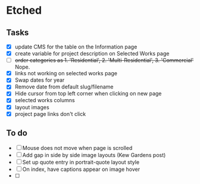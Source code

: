 # Etched


## Tasks

- [x] update CMS for the table on the Information page
- [x] create variable for project description on Selected Works page
- [ ] ~~order categories as 1. 'Residential', 2. 'Multi-Residential', 3. 'Commercial'~~ Nope.
- [x] links not working on selected works page
- [x] Swap dates for year
- [x] Remove date from default slug/filename
- [x] Hide cursor from top left corner when clicking on new page
- [x] selected works columns
- [x] layout images
- [x] project page links don't click

## To do
- [ ] Mouse does not move when page is scrolled
- [ ] Add gap in side by side image layouts (Kew Gardens post)
- [ ] Set up quote entry in portrait-quote layout style
- [ ] On index, have captions appear on image hover
- [ ] 
